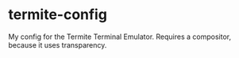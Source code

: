 # termite-config
My config for the Termite Terminal Emulator. Requires a compositor, because it uses transparency.
